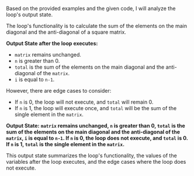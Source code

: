 Based on the provided examples and the given code, I will analyze the loop's output state.

The loop's functionality is to calculate the sum of the elements on the main diagonal and the anti-diagonal of a square matrix.

**Output State after the loop executes:**

* `matrix` remains unchanged.
* `n` is greater than 0.
* `total` is the sum of the elements on the main diagonal and the anti-diagonal of the `matrix`.
* `i` is equal to `n-1`.

However, there are edge cases to consider:

* If `n` is 0, the loop will not execute, and `total` will remain 0.
* If `n` is 1, the loop will execute once, and `total` will be the sum of the single element in the `matrix`.

**Output State:** **`matrix` remains unchanged, `n` is greater than 0, `total` is the sum of the elements on the main diagonal and the anti-diagonal of the `matrix`, `i` is equal to `n-1`. If `n` is 0, the loop does not execute, and `total` is 0. If `n` is 1, `total` is the single element in the `matrix`.**

This output state summarizes the loop's functionality, the values of the variables after the loop executes, and the edge cases where the loop does not execute.